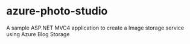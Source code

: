 azure-photo-studio
==================

A sample ASP.NET MVC4 application to create a Image storage service using Azure Blog Storage
